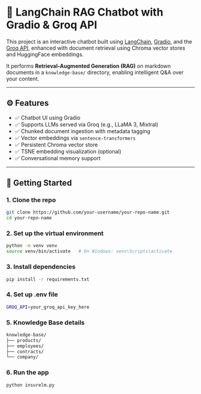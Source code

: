 # 💬 LangChain RAG Chatbot with Gradio & Groq API

This project is an interactive chatbot built using [LangChain](https://www.langchain.com/), [Gradio](https://gradio.app/), and the [Groq API](https://console.groq.com/), enhanced with document retrieval using Chroma vector stores and HuggingFace embeddings.

It performs **Retrieval-Augmented Generation (RAG)** on markdown documents in a `knowledge-base/` directory, enabling intelligent Q&A over your content.

---

## ⚙️ Features

- ✅ Chatbot UI using Gradio  
- ✅ Supports LLMs served via Groq (e.g., LLaMA 3, Mixtral)  
- ✅ Chunked document ingestion with metadata tagging  
- ✅ Vector embeddings via `sentence-transformers`  
- ✅ Persistent Chroma vector store  
- ✅ TSNE embedding visualization (optional)  
- ✅ Conversational memory support  

---

## 🚀 Getting Started

### 1. Clone the repo

```bash
git clone https://github.com/your-username/your-repo-name.git
cd your-repo-name
```
### 2. Set up the virtual environment 

```bash
python -m venv venv
source venv/bin/activate   # On Windows: venv\Scripts\activate
```
### 3. Install dependencies

```bash
pip install -r requirements.txt
```

### 4. Set up .env file
```bash
GROQ_API=your_groq_api_key_here
```
### 5. Knowledge Base details
```bash
knowledge-base/
├── products/
├── employees/
├── contracts/
└── company/
```
### 6. Run the app
```bash
python insurelm.py
```
